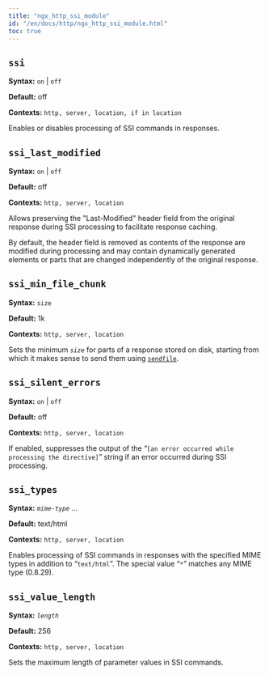 ```yaml
---
title: "ngx_http_ssi_module"
id: "/en/docs/http/ngx_http_ssi_module.html"
toc: true
---
```


## `ssi`

**Syntax:** `on` | `off`

**Default:** off

**Contexts:** `http, server, location, if in location`

Enables or disables processing of SSI commands in responses.

## `ssi_last_modified`

**Syntax:** `on` | `off`

**Default:** off

**Contexts:** `http, server, location`

Allows preserving the "Last-Modified" header field
from the original response during SSI processing
to facilitate response caching.

By default, the header field is removed as contents of the response
are modified during processing and may contain dynamically generated elements
or parts that are changed independently of the original response.

## `ssi_min_file_chunk`

**Syntax:** `size`

**Default:** 1k

**Contexts:** `http, server, location`

Sets the minimum *`size`* for parts of a response stored on disk,
starting from which it makes sense to send them using
[`sendfile`](https://nginx.org/en/docs/http/ngx_http_core_module.html#sendfile).

## `ssi_silent_errors`

**Syntax:** `on` | `off`

**Default:** off

**Contexts:** `http, server, location`

If enabled, suppresses the output of the
“`[an error occurred while processing the directive]`”
string if an error occurred during SSI processing.

## `ssi_types`

**Syntax:** *`mime-type`* ...

**Default:** text/html

**Contexts:** `http, server, location`

Enables processing of SSI commands in responses with the specified MIME types
in addition to “`text/html`”.
The special value “`*`” matches any MIME type (0.8.29).

## `ssi_value_length`

**Syntax:** *`length`*

**Default:** 256

**Contexts:** `http, server, location`

Sets the maximum length of parameter values in SSI commands.

